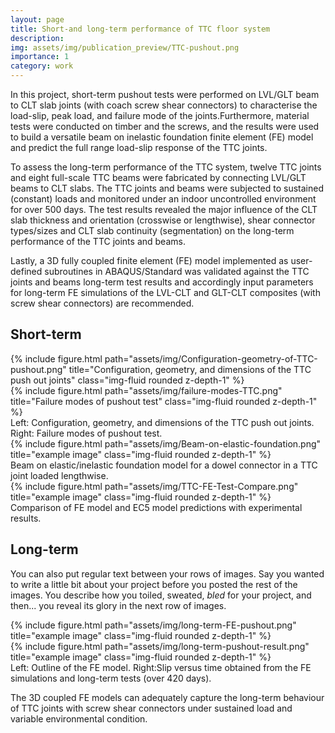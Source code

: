 ```yaml
---
layout: page
title: Short-and long-term performance of TTC floor system
description: 
img: assets/img/publication_preview/TTC-pushout.png
importance: 1
category: work
---
```

In this project, short-term pushout tests were performed on LVL/GLT beam to CLT slab joints (with
coach screw shear connectors) to characterise the load-slip, peak load, and failure mode
of the joints.Furthermore, material tests were conducted on timber and the screws, and
the results were used to build a versatile beam on inelastic foundation finite element (FE)
model and predict the full range load-slip response of the TTC joints.

To assess the long-term performance of the TTC system, twelve TTC joints and eight
full-scale TTC beams were fabricated by connecting LVL/GLT beams to CLT slabs. The
TTC joints and beams were subjected to sustained (constant) loads and monitored under
an indoor uncontrolled environment for over 500 days. The test results revealed the major
influence of the CLT slab thickness and orientation (crosswise or lengthwise), shear
connector types/sizes and CLT slab continuity (segmentation) on the long-term
performance of the TTC joints and beams. 

Lastly, a 3D fully coupled finite element (FE) model implemented as user-defined subroutines in ABAQUS/Standard was
validated against the TTC joints and beams long-term test results and accordingly input
parameters for long-term FE simulations of the LVL-CLT and GLT-CLT composites
(with screw shear connectors) are recommended.


## Short-term 


<div class="row">
    <div class="col-sm-5 mt-3 mt-md-0">
        {% include figure.html path="assets/img/Configuration-geometry-of-TTC-pushout.png" title="Configuration, geometry, and dimensions of the TTC push out joints" class="img-fluid rounded z-depth-1" %}
    </div>
    <div class="col-sm-7 mt-3 mt-md-0">
        {% include figure.html path="assets/img/failure-modes-TTC.png" title="Failure modes of pushout test" class="img-fluid rounded z-depth-1" %}
    </div>
</div>
<div class="caption">
    Left: Configuration, geometry, and dimensions of the TTC push out joints. Right: Failure modes of pushout test.
</div>

<div class="row">
    <div class="col-sm mt-3 mt-md-0">
        {% include figure.html path="assets/img/Beam-on-elastic-foundation.png" title="example image" class="img-fluid rounded z-depth-1" %}
    </div>
</div>
<div class="caption">
    Beam on elastic/inelastic foundation model for a dowel connector in a TTC joint loaded lengthwise.
</div>


<div class="row">
    <div class="col-sm mt-3 mt-md-0">
        {% include figure.html path="assets/img/TTC-FE-Test-Compare.png" title="example image" class="img-fluid rounded z-depth-1" %}
    </div>
</div>
<div class="caption">
    Comparison of FE model and EC5 model predictions with experimental results.
</div>

## Long-term

You can also put regular text between your rows of images.
Say you wanted to write a little bit about your project before you posted the rest of the images.
You describe how you toiled, sweated, *bled* for your project, and then... you reveal its glory in the next row of images.


<div class="row justify-content-sm-center">
    <div class="col-sm-5 mt-3 mt-md-0">
        {% include figure.html path="assets/img/long-term-FE-pushout.png" title="example image" class="img-fluid rounded z-depth-1" %}
    </div>
    <div class="col-sm-7 mt-3 mt-md-0">
        {% include figure.html path="assets/img/long-term-pushout-result.png" title="example image" class="img-fluid rounded z-depth-1" %}
    </div>
</div>
<div class="caption">
    Left: Outline of the FE model. Right:Slip versus time obtained from the FE simulations and long-term tests (over 420 days).
</div>


The 3D coupled FE models can adequately capture the long-term behaviour of TTC joints with screw shear connectors under sustained load and variable environmental condition.


